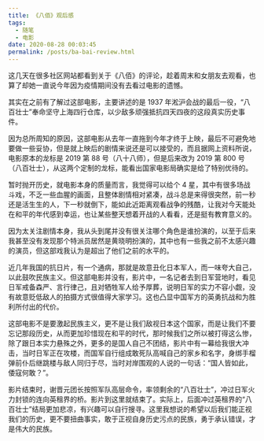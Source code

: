 ```yaml
---
title: 《八佰》观后感
tags:
  - 随笔
  - 电影
date: 2020-08-28 00:03:45
permalink: /posts/ba-bai-review.html
---
```


这几天在很多社区网站都看到关于《八佰》的评论，趁着周末和女朋友去观看，也算了却她一直说今年因为疫情期间没有去看过电影的遗憾。

其实在之前有了解过这部电影，主要讲述的是 1937 年淞沪会战的最后一役，“八百壮士”奉命坚守上海四行仓库，以少敌多顽强抵抗四天四夜的这段真实历史事件。

因为总所周知的原因，这部电影从去年一直拖到今年才终于上映，最后不可避免地要做一些妥协，但是就上映后的剧情来说还是可以接受的，而且据网上资料所说，电影原本的龙标是 2019 第 88 号（八十八师），但是后来改为 2019 第 800 号（八百壮士），从这两个定制的龙标，能看出国家电影局确实是给了特别优待的。

暂时抛开历史，就电影本身的质量而言，我觉得可以给个 4 星，其中有很多场战斗戏，不乏一些血腥的画面，且整体剧情相对紧凑，战斗总是来得很突然，前一秒还是活生生的人，下一秒就倒下，能如此近距离观看战争的残酷，让我对今天能处在和平的年代感到幸运，也让某些整天想着开战的人看看，还是挺有教育意义的。

因为太关注剧情本身，我从头到尾并没有很关注哪个角色是谁扮演的，以至于后来我甚至没有发现那个特派员居然是黄晓明扮演的，其中也有一些我之前不太感兴趣的演员，但这部戏我认为是超出了他们之前的水平的。

近几年我国的抗日片，有一个通病，那就是故意丑化日本军人，而一味夸大自己，以此鼓吹民族主义。但这部电影并没有，影片中，一名记者去到日军营地时，看见日军戒备森严、言行律己，且对牺牲军人给予厚葬，说明日军的实力不容小觑，没有故意贬低敌人的拍摄方式很值得大家学习。这也凸显中国军方的英勇抗战和为胜利所付出的代价。

这部电影不是要激起民族主义，更不是让我们敌视日本这个国家，而是让我们不要忘记那段历史，从而更加珍惜现在和平的时代，那时候我们之所以被打得这么惨，除了跟日本实力悬殊之外，更多的是国人自己不团结，影片中有一幕给我很大冲击，当时日军正在攻楼，而国军自行组成敢死队高喊自己的家乡和名字，身绑手榴弹前仆后继跳楼与敌人同归于尽，当时对岸围观的人说的一句话：“国人皆如此，倭寇何敢？”。

影片结束时，谢晋元团长按照军队高层命令，率领剩余的“八百壮士”，冲过日军火力封锁的连向英租界的桥。影片到这里就结束了。实际上，后面冲过英租界的“八百壮士”结局更加悲凉，有兴趣可以自行搜寻。这里我想说的希望以后我们能正视我们的历史，更不要扭曲事实，敢于正视自身历史污点的民族，勇于承认错误，才是伟大的民族。

